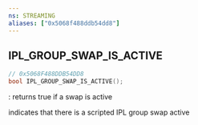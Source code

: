 ```yaml
---
ns: STREAMING
aliases: ["0x5068f488ddb54dd8"]
---
```

## IPL_GROUP_SWAP_IS_ACTIVE

```c
// 0x5068F488DDB54DD8
bool IPL_GROUP_SWAP_IS_ACTIVE();
```

: returns true if a swap is active

indicates that there is a scripted IPL group swap active

